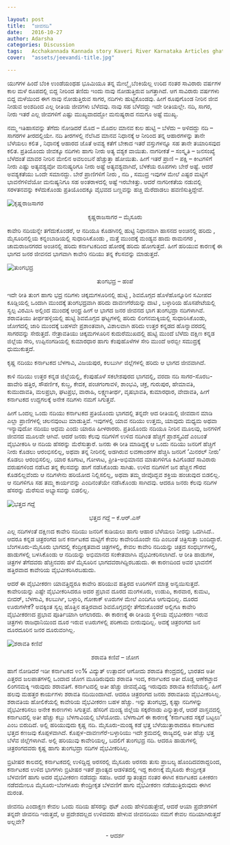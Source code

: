 ```yaml
---

layout: post
title:  "ಜೀವನದಿ"
date:   2016-10-27
author: Adarsha
categories: Discussion
tags:	Acchakannada Kannada story Kaveri River Karnataka Articles ghataprabha hemavathi kaali krishna kumudaavathi malaprabha nadi netravathi river sharavathi tungabhadra Ulidavaru Kandante varaahi
cover:  "assets/jeevandi-title.jpg"

---
```


ಯುಗಗಳ ಹಿಂದೆ ಬೆಂಕಿ ಉಂಡೆಯಂಥಹ ಭೂಮಿಯೂ ತನ್ನ ಮೇಲ್ಮೈ  ಬೆಂಕಿಯೆಲ್ಲ ಉರಿದ ನಂತರ ಸಾವಿರಾರು ವರ್ಷಗಳ ಕಾಲ ಮಳೆ ರೂಪದಲ್ಲಿ ಬಿದ್ದ ನೀರಿಂದ ತಣಿದು ಇಂದು ನಾವು ನೋಡುತ್ತಿರುವ ಜಗತ್ತಾಗಿದೆ. ಆಗ ಸಾವಿರಾರು ವರ್ಷಗಳು ಬಿದ್ದ ಮಳೆಯಿಂದ  ಈಗ ನಾವು ನೋಡುತ್ತಿರುವ ಸಾಗರ, ನದಿಗಳು ಹುಟ್ಟಿಕೊಂಡವು. ಹೀಗೆ ರೂಪುಗೊಂಡ ನೀರಿನ ಜೀವ ನೀಡುವ ಅಂಶದಿಂದ ಎಲ್ಲ ರೀತಿಯ ಜೀವಗಳು ಬೆಳೆದವು. ನಾವು ಸಹ ಬೆಳೆದದ್ದು ಇದೇ ರೀತಿಯಲ್ಲೇ. ನದಿ, ಸಾಗರ, ನೀರು ಇತರೆ ಎಲ್ಲ ಜೀವಗಳಿಗೆ ಎಷ್ಟು ಮುಖ್ಯವಾದದ್ದೋ ಮನುಷ್ಯರಾದ ನಮಗೂ ಅಷ್ಟೆ ಮುಖ್ಯ.<!--more-->

ನಮ್ಮ ಇತಿಹಾಸವನ್ನು ತೆಗೆದು ನೋಡಿದರೆ ಮೊದ –  ಮೊದಲ ಮಾನವ ಕುಲ ಹುಟ್ಟಿ – ಬೆಳೆದು  – ಅಳಿದದ್ದು  ನದಿ – ಸಾಗರಗಳ ತೀರದಲ್ಲಿಯೇ. ನದಿ ತೀರಗಳಲ್ಲಿ ನೆಲೆಸಿದ ಮಾನವ ನಿಧಾನಕ್ಕೆ  ಆ ನೀರಿಂದ ತನ್ನ ಆಹಾರಗಳನ್ನು ತಾನೇ ಬೆಳೆಯಲು ಕಲಿತ , ನಿಧಾನಕ್ಕೆ ಆಹಾರದ ಜೊತೆ ಅವಶ್ಯ ಕತೆಗೆ ಬೇಕಾದ ಇತರೆ ವಸ್ತುಗಳನ್ನೂ ಸಹ ತಾನೇ ತಯಾರಿಸವುದ ಕಲಿತ. ಪ್ರತಿಯೊಂದು ಜೀವಕ್ಕೂ  ನದಿಗಳು ಹಾಗು ನೀರು ಅತ್ಯ ವಶ್ಯಕ ವಾಯಿತು. ನಾಗರೀಕತೆ – ಸಂಸ್ಕೃತಿ – ಜನಸಂಖ್ಯೆ ಬೆಳೆದಂತೆ ಮಾವರ ನೀರಿನ ಮೇಲಿನ ಅವಲಂಬನೆ ಹೆಚ್ಚುತ್ತಾ ಹೋಯಿತು. ಹೀಗೆ ಇತರೆ ಪ್ರಾಣಿ – ಪಕ್ಷಿ – ಕೀಟಗಳಿಗೆ ನೀರು ಎಷ್ಟು ಅತ್ಯವಶ್ಯವೋ ಮನುಷ್ಯರಿಗೂ ನೀರು ಅಷ್ಟೆ ಅತ್ಯವಶ್ಯವಾಗಿದೆ, ಬೆಳಕೆಯ ರೂಪಗಳು ಬೇರೆ ಅಷ್ಟೆ. ಆದರೆ ಅವಶ್ಯಕತೆಯು ಒಂದೇ ಸಮಾನದ್ದು. ಬೇರೆ ಪ್ರಾಣಿಗಳಿಗೆ ನೀರು , ನದಿ , ಸಮುದ್ರ ಇವುಗಳ ಮೇಲೆ ಎಷ್ಟರ ಮಟ್ಟಿಗೆ ಭಾವನೆಗಳಿವೆಯೋ ಮನುಷ್ಯನಿಗೂ ಸಹ ಅಂತರಾಳದಲ್ಲಿ ಅಷ್ಟೆ ಇರಬೇಕಿತ್ತು. ಆದರೆ ನಾಗರೀಕತೆಯ ನಡುವಲ್ಲಿ ಸರಳತನವನ್ನು ಕಳೆದುಕೊಂಡು ಪ್ರತಿಯೊಂದಕ್ಕೂ ವೈಭವದ ಬಣ್ಣವನ್ನು ಹಚ್ಚಿ ಮೆರೆದಾಡಲು ಹವಣಿಸುತ್ತಿದ್ದೇವೆ.


![ಕೃಷ್ಣರಾಜಸಾಗರ](/assets/krs.jpg  "KRS")

<p align="center">ಕೃಷ್ಣರಾಜಸಾಗರ – ಮೈಸೂರು</p>
ಕಾವೇರಿ ನದಿಯನ್ನೇ ತಗೆದುಕೊಂಡರೆ, ಆ ನದಿಯೂ ಕೊಡಗಿನಲ್ಲಿ ಹುಟ್ಟಿ ನಿಧಾನವಾಗಿ ಹಾಸನದ ಅಂಚಿನಲ್ಲಿ ಹರಿದು , ಮೈಸೂರಿನಲ್ಲಿಯ ಕನ್ನಂಬಾಡಿಯಲ್ಲಿ ಸುಧಾರಿಸಿಕೊಂಡು , ಮತ್ತೆ ಮುಂದಕ್ಕೆ ಮಂಡ್ಯವ ಹಾದು ರಾಮನಗರ , ಚಾಮರಾಜನಗರದ ಅಂಚಿನಲ್ಲಿ ಹರಿದು ಕರ್ನಾಟಕದಿಂದ ಹೋರಕ್ಕೆ ಹರಿದು ಹೋಗುತ್ತದೆ. ಹೀಗೆ ಹರಿಯುವ ಕಾರಣಕ್ಕೆ ಈ ಭಾಗದ ಜನರ ಜೀವನದ ಭಾಗವಾಗಿ ಕಾವೇರಿ ನದಿಯು ತನ್ನ ಕೆಲಸವನ್ನು ಮಾಡುತ್ತದೆ.

![ತುಂಗಭದ್ರ](/assets/tungabhadra_hampe.jpg  "Tungabhadra-hampe")

<p align="center"> ತುಂಗಭದ್ರ – ಹಂಪೆ</p>

ಇದೇ ರೀತಿ ತುಂಗ ಹಾಗು ಭದ್ರ ನದಿಗಳು ಚಿಕ್ಕಮಗಳೂರಿನಲ್ಲಿ ಹುಟ್ಟಿ , ಶಿವಮೊಗ್ಗದ ಹೊಳೆಹೊನ್ನೂರಿನ ಸಮೀಪದ ಕೂಡ್ಲಿಯಲ್ಲಿ ಒಂದಾಗಿ ಮುಂದಕ್ಕೆ ತುಂಗಭದ್ರವಾಗಿ ಹರಿದು ದಾವಣಗೆರೆಯನ್ನು ದಾಟಿ , ಬಳ್ಳಾರಿಯ ಹೊಸಪೇಟೆಯಲ್ಲಿ ಸ್ವಲ್ಪ ವಿರಮಿಸಿ ಅಲ್ಲಿಂದ ಮುಂದಕ್ಕೆ ಆಂಧ್ರ ಹೀಗೆ ಆ ಭಾಗದ ಜನರ ಜೀವನದ ಭಾಗ ತುಂಗಭದ್ರಾ ನದಿಗಳಾಗಿವೆ. ಶರಾವತಿಯು ತೀರ್ಥಹಳ್ಳಿಯಲ್ಲಿ ಹುಟ್ಟಿ ಶಿವಮೊಗ್ಗದ ಘಟ್ಟಗಳಲ್ಲಿ ಹರಿದು ಲಿಂಗನಮಕ್ಕಿಯಲ್ಲಿ ಸುಧಾರಿಸಿಕೊಂಡು, ಜೋಗದಲ್ಲಿ ಜಾರಿ ಮುಂದಕ್ಕೆ ಬಹಳವೇ ಪ್ರಶಾಂತವಾಗಿ, ವಿಶಾಲವಾಗಿ ಹರಿದು ಉತ್ತರ ಕನ್ನಡದ ಹೊನ್ನಾವರದಲ್ಲಿ ಸಾಗರವನ್ನು ಸೇರುತ್ತದೆ.
ನೇತ್ರಾವತಿಯು ಚಿಕ್ಕಮಗಳೂರಿನ ಕುದುರೆಮುಖದಲ್ಲಿ ಹುಟ್ಟಿ ಮುಂದೆ ಬೆಳೆದು ದಕ್ಷಿಣ ಕನ್ನಡ ಜಿಲ್ಲೆಯ ಸೇರಿ, ಉಪ್ಪಿನಂಗಡಿಯಲ್ಲಿ ಕುಮಾರಧಾರ ಹಾಗು ಕೆಂಪುಹೊಳೆಗಳ ಸೇರಿ ಮುಂದೆ ಅರಬ್ಬೀ ಸಮುದ್ರಕ್ಕೆ ಧುಮುಕುತ್ತದೆ.

ಕೃಷ್ಣ ನದಿಯು ಕರ್ನಾಟಕದ ಬೆಳಗಾವಿ, ವಿಜಯಪುರ, ಕಲಬುರ್ಗಿ ಜಿಲ್ಲೆಗಳಲ್ಲಿ ಹರಿದು ಆ ಭಾಗದ ಜೀವವಾಗಿದೆ.

ಕಾಳಿ ನದಿಯು ಉತ್ತರ ಕನ್ನಡ ಜಿಲ್ಲೆಯಲ್ಲಿ, ಕೆಂಪುಹೊಳೆ ಸಕಲೇಶಪುರದ ಭಾಗದಲ್ಲಿ, ವರದಾ ನದಿ ಸಾಗರ-ಸೊರಬ-ಹಾವೇರಿ ಹತ್ತಿರ, ಸೌಪರ್ಣಿಕ, ಕುಬ್ಜ, ಕೇದಕ, ಪಂಚಗಂಗಾವಳಿ, ಶಾಂಭವಿ, ಚಕ್ರ, ಗುರುಪುರ, ಹೇಮಾವತಿ, ಕುಮುದಾವತಿ, ಮಲಪ್ರಭಾ, ಘಟಪ್ರಭ, ವಾರಾಹಿ, ಲಕ್ಷ್ಮಣತೀರ್ಥ, ವೃಷಭಾವತಿ, ಕುಮಾರಧಾರ, ವೇದಾವತಿ, ಹೀಗೆ ಕರ್ನಾಟಕದ ಉದ್ದಗಲಕ್ಕೆ ಅನೇಕ ನದಿಗಳು ನಮಗೆ ಸಿಗುತ್ತವೆ.

ಹೀಗೆ ಒಂದಲ್ಲ ಒಂದು ನದಿಯು ಕರ್ನಾಟಕದ ಪ್ರತಿಯೊಂದು ಭಾಗದಲ್ಲಿ ತನ್ನದೇ ಆದ ರೀತಿಯಲ್ಲಿ ಜೀವದಾನ ಮಾಡಿ ಎಲ್ಲಾ ಪ್ರಾಣಿಗಳಲ್ಲಿ ಚಲನವುಂಟು ಮಾಡುತ್ತಿವೆ. ಇವುಗಳಲ್ಲಿ ಯಾವ ನದಿಯು ಉತ್ತಮ, ಯಾವುದು ಮಧ್ಯಮ ಅಥವಾ ಇನ್ಯಾವುದೋ ನದಿಯು ಅಧಮ ಎಂದು ಯಾರೂ ಹೀಳರಾರರು. ಪ್ರತಿಯೊಂದು ನದಿಯೂ ನೀರಿನ ಮೂಲವು, ಜನಗಳಿಗೆ ಜೀವನದ ಮೂಲವೇ ಆಗಿವೆ. ಆದರೆ ಜನರು ಕೆಲವು ನದಿಗಳಿಗೆ ಉಳಿದ ನದಿಗಿಂತ ಹೆಚ್ಚಿಗೆ ಪ್ರಾಶಸ್ತ್ಯವಿದೆ ಎಂಬಂತೆ ವೈಭವೀಕರಿಸಿ ಆ ನದಿಯ ಹೆಸರನ್ನು ಮೆರೆಸುತ್ತಾರೆ. ಜನರು ಈ ರೀತಿ ಮಾಡಿದ್ದಕ್ಕೆ ಆ ಒಂದು ನದಿಯು ಜನರಿಗೆ ಹೆಚ್ಚಿಗೆ ನೀರು ಕೊಡಲು ಆರಂಭಿಸಲಿಲ್ಲ, ಅಥವಾ ತನ್ನ ನೀರಿನಲ್ಲಿ ಅಡಗಿರುವ ಲವಣಾಂಶಗಳ ಹೆಚ್ಚಿಸಿ ಜನರಿಗೆ ‘ಮಿನರಲ್ ನೀರು’ ಕೊಡಲು ಆರಂಭಿಸಲಿಲ್ಲ. ಯಾರ ಕೂಗಾಟ, ಗೋಳಾಟ, ಪ್ರೀತಿ-ಅಭಿಮಾನದ ಮಾತುಗಳಿಗೂ ಕಿವಿಗೊಡದೆ ಸಾವಿರಾರು ವರುಷಗಳಿಂದ ನಡೆಸಿದ ತನ್ನ ಕೆಲಸವನ್ನು ಹಾಗೆ ನಡೆಸಿಕೊಂಡು ಸಾಗಿತು. ಉಳಿದ ನದಿಗಳಿಗೆ ಜನ ಹೆಚ್ಚಿನ ಗೌರವ ಕೊಡಲಿಲ್ಲವೆಂದು ಆ ನದಿಗಳೇನು ಹರಿಯೋದ ನಿಲ್ಲಿಸಲಿಲ್ಲ, ಅಥವಾ ತಮ್ಮ ಜೀವೊದ್ಭವ ಶಕ್ತಿಯ ಹಂಚುವುದ ಬಿಡಲಿಲ್ಲ. ಆ ನದಿಗಳಿಗೂ ಸಹ ತಮ್ಮ ಕಾರ್ಯವನ್ನು ಎಂದಿನಂತೆಯೇ ನಡೆಸಿಕೊಂಡು ಸಾಗಿದವು. ಆದರೂ ಜನರು ಕೆಲವು ನದಿಗಳ ಹೆಸರನ್ನು ಮೆರೆಸುವ ಅಭ್ಯಾಸವನ್ನು ಬಿಡಲಿಲ್ಲ.

![ಭತ್ತದ ಗದ್ದೆ](/assets/mysuru-gadde.jpg  "mysuru-gadde")
 
<p align="center"> ಭತ್ತದ ಗದ್ದೆ – ಕೆ.ಆರ್.ಎಸ್</p>

ಎಲ್ಲ ನದಿಗಳಂತೆ ದಕ್ಷಿಣದ ಕಾವೇರಿ ನದಿಯು ಜನರಿಗೆ ಕುಡಿಯಲು ಹಾಗು ಆಹಾರ ಬೆಳೆಯಲು ನೀರನ್ನು ಒದಗಿಸಿದೆ.. ಆದರೂ ಕನ್ನಡ ಚಿತ್ರರಂಗದ ಜನ ಕರ್ನಾಟಕದ ಮಟ್ಟಿಗೆ ಕೇವಲ ಕಾವೇರಿಯೊಂದೇ ನದಿ ಎಂಬಂತೆ ಚಿತ್ರಿಸುತ್ತಾ ಬಂದಿದ್ದಾರೆ. ಬೆಂಗಳೂರು-ಮೈಸೂರು ಭಾಗದಲ್ಲಿ ಕೆಂದ್ರೀಕೃತವಾದ ಚಿತ್ರಗಳಲ್ಲಿ, ಕೇವಲ ಕಾವೇರಿ ನದಿಯನ್ನು ಚಿತ್ರದ ಸಂಧರ್ಭಗಳಲ್ಲಿ, ಹಾಡುಗಳಲ್ಲಿ ಬಳಸಿಕೊಂಡು ಆ ನದಿಯನ್ನು ಅಭಿಮಾನದ ಸಂಕೇತವಾಗಿಸಿ ವೈಭವೀಕರಿಸಲಾಗಿದೆ. ಆ ರೀತಿ ಹಾಡುಗಳ, ಚಿತ್ರಗಳ ತೆಗೆದವರು ಹೆಚ್ಚಿನವರು ಹಳೆ ಮೈಸೂರಿನ ಭಾಗದವರಾಗಿದ್ದಿರಬಹುದು. ಈ ಕಾರಣದಿಂದ ಅವರ ಭಾವನೆಗೆ ಹತ್ತಿರವಾದ ಕಾವೇರಿಯ ವೈಭವೀಕರಿಸಿರಬಹುದು.

ಆದರೆ ಈ ವೈಭವೀಕರಣ ಯಾವತ್ತಿದ್ದರೂ ಕಾವೇರಿ ಹರಿಯುವ ಹತ್ತಿರದ ಊರಿಗಳಿಗೆ ಮಾತ್ರ ಅನ್ವಯಿಸುತ್ತದೆ. ಕಾವೇರಿಯನ್ನು ಎಷ್ಟೇ ವೈಭವೀಕರಿಸಿದರೂ ಅದರ ಪ್ರಭಾವ ದೂರದ ಮಂಗಳೂರು, ಉಡುಪಿ, ಕಾರವಾರ, ಕುಮಟ, ಬೀದರ್, ಬೆಳಗಾವಿ, ಕಲಬುರ್ಗಿ, ಬಳ್ಳಾರಿ, ಗೋಕಾಕ್ ಊರುಗಳ ಮೇಲೆ ಎಂದಿಗೂ ಆಗುವುದಿಲ್ಲ. ದೂರದ ಊರುಗಳೇಕೆ? ಅವಕ್ಕಿಂತ ಸ್ವಲ್ಪ ಹೊತ್ತಿನ ಹತ್ತಿರವಾದ ಶಿವಮೊಗ್ಗವನ್ನೇ ತೆಗೆದುಕೊಂಡರೆ ಅಲ್ಲಿಗೂ ಕಾವೇರಿ ವೈಭವೀಕರಣದ ಪ್ರಭಾವ ಪೂರ್ತಿಯಾಗಿ ಆಗಲಾರದು. ಈ ಕಾರಣಕ್ಕೆ  ಈ ರೀತಿಯ ಸ್ಥಳೀಯ ವೈಭವೀಕರಣ ಇರುವ ಚಿತ್ರಗಳು ರಾಜಧಾನಿಯಿಂದ ದೂರ ಇರುವ ಊರುಗಳಲ್ಲಿ ಪರಿಣಾಮ ಬೀರುವುದಿಲ್ಲ. ಅದಕ್ಕೆ ಚಿತ್ರರಂಗದ ಜನ ದೂರದೂರಿನ ಜನರ ದೂರುವಂಗಿಲ್ಲ.

![ಶರಾವತಿ ಕಣಿವೆ](/assets/sharavathi.jpg  "sharavathi kanive")

<p align="center"> ಶರಾವತಿ ಕಣಿವೆ – ಜೋಗ </p>

ಹಾಗೆ ನೋಡಿದರೆ ಇಡೀ ಕರ್ನಾಟಕದ ೪೦% ವಿದ್ಯುತ್ ಉತ್ಪಾದನೆ ಆಗೋದು ಶರಾವತಿ ಕೇಂದ್ರದಲ್ಲಿ, ಭಾರತದ ಅತೀ ಎತ್ತರದ ಜಲಪಾತಗಳಲ್ಲಿ ಒಂದಾದ ಜೋಗ ಮೂಡಿರುವುದು ಶರಾವತಿ ಇಂದ, ಕರ್ನಾಟಕದ ಅತೀ ದೊಡ್ಡ ಆಣೆಕಟ್ತಾದ ಲಿಂಗನಮಕ್ಕಿ ಇರುವುದು ಶರಾವತಿಗೆ. ಕರ್ನಾಟದಲ್ಲಿ ಅತೀ ಹೆಚ್ಚು ಜೀವವೈವಿಧ್ಯ ಇರುವುದು ಶರಾವತಿ ಕಣಿವೆಯಲ್ಲಿ. ಹೀಗೆ ಹಲವು ಮಹತ್ತರ ಕಾರ್ಯಗಳು ಶರಾವತಿ ನದಿಯಿಂದಾಗಿದೆ. ಆದರೂ ಚಿತ್ರರಂಗದ ಜನರು ಶರಾವತಿಯ ವೈಭವೀಕರಿಸಿಲ್ಲ. ಶರಾವತಿಯ ಹೋಲಿಕೆಯಲ್ಲಿ ಕಾವೇರಿಯ ವೈಭವೀಕರಣ ಬಹಳ ಹೆಚ್ಚು. ಇನ್ನು ತುಂಗಭದ್ರ, ಕೃಷ್ಣಾ ನದಿಗಳನ್ನು ವೈಭವೀಕರಿಸಲು ಅನೇಕ ಕಾರಣಗಳು ಸಿಗುತ್ತವೆ. ಹೆಸರಿಗೆ ಮಂಡ್ಯ ಜಿಲ್ಲೆಯ ಸಕ್ಕರೆನಾಡು ಎನ್ನುತ್ತಾರೆ, ಆದರೆ ವಾಸ್ತವದಲ್ಲಿ ಕರ್ನಾಟದಲ್ಲಿ ಅತೀ ಹೆಚ್ಚು ಕಬ್ಬು ಬೆಳಗಾವಿಯಲ್ಲಿ ಬೆಳೆಯೋದು. ಬೆಳಗಾವಿಗೆ ಈ ಕಾರಣಕ್ಕೆ ‘ಕರ್ನಾಟಕದ ಸಕ್ಕರೆ ಬಟ್ಟಲು’ ಎಂಬ ಬಿರುದಿದೆ. ಅಲ್ಲಿ ಹರಿಯುವುದು ಕೃಷ್ಣ ನದಿ. ಮೈಸೂರು-ಮಂಡ್ಯ ಕಡೆ ಭತ್ತ ಬೆಳೆಯುತ್ತಾರಾದರೂ ಕರ್ನಾಟಕದ ಭತ್ತದ ಕಣಜವು ಕೊಪ್ಪಳವಾಗಿದೆ. ಕೊಪ್ಪಳ-ದಾವಣಗೆರೆ-ಬಳ್ಳಾರಿಯು ಇದೇ ಕ್ರಮದಲ್ಲಿ ರಾಜ್ಯದಲ್ಲಿ ಅತೀ ಹೆಚ್ಚು ಭತ್ತ ಬೆಳೆವ ಜಿಲ್ಲೆಗಳಾಗಿವೆ. ಅಲ್ಲಿ ಹರಿಯುವು ಕಾವೇರಿಯಲ್ಲ, ಬದಲಿಗೆ ತುಂಗಭದ್ರ ನದಿ. ಆದರೂ ಹಾಡುಗಳಲ್ಲಿ ಚಿತ್ರರಂಗದವರು ಕೃಷ್ಣ ಹಾಗು ತುಂಗಭದ್ರಾ ನದಿಗಳ ವೈಭವೀಕರಿಸಿಲ್ಲ.

ಬ್ರಿಟೀಷರ ಕಾಲದಲ್ಲಿ ಕರ್ನಾಟಕದಲ್ಲಿ ಉಳಿದ್ದಿದ್ದ ಅರಸರಲ್ಲಿ ಮೈಸೂರು ಅರಸರು ತುಸು ಪ್ರಾಬಲ್ಯ ಹೊಂದಿದವರಾದ್ದರಿಂದ, ಕರ್ನಾಟಕದ ಉಳಿದ ಭಾಗಗಳು ಬ್ರಿಟೀಷರ ಇತರೆ ಪ್ರಾಂತ್ಯದ ಆಡಳಿತದಲ್ಲಿ ಇದ್ದ ಕಾರಣಕ್ಕೆ ಮೈಸೂರು ಕೇಂದ್ರೀಕೃತ ಬೆಳವಣಿಗೆ ಹಾಗು ಅದರ ವೈಭವೀಕರಣ ನಡೆದದ್ದು ಸಹಜ. ಆದರೆ ಸ್ವಾತಂತ್ರ್ಯದ ನಂತರ ಈಗಿನ ಕರ್ನಾಟಕದ ಏಕೀಕರಣ ನಡೆದಮೇಲೂ ಮೈಸೂರು-ಬೆಂಗಳೂರು ಕೇಂದ್ರೀಕೃತ ಬೆಳವಣಿಗೆ ಹಾಗು ವೈಭವೀಕರಣ ನಡೆಯುತ್ತಿರುವುದು ಈಗಿನ ದುರಂತ.

ಜೀವನದಿ ಎಂದಾಕ್ಷಣ ಕೇವಲ ಒಂದು ನದಿಯ ಹೆಸರನ್ನು ಥಟ್ ಎಂದು ಹೇಳಿಬಿಡುತ್ತೇವೆ, ಆದರೆ ಆಯಾ ಪ್ರದೇಶಗಳಿಗೆ ತನ್ನದೇ ಜೀವನದಿ ಇರುತ್ತದೆ, ಆ ಪ್ರದೇಶದಲ್ಲದ ಉಳಿದವರು ಹೇಳುವ ಜೀವನದಿಯು ನಮಗೆ ಕೇವಲ ನದಿಯಾಗಿರುತ್ತದೆ ಅಲ್ಲವೇ?<br>

<p align="center">- ಆದರ್ಶ</p>

